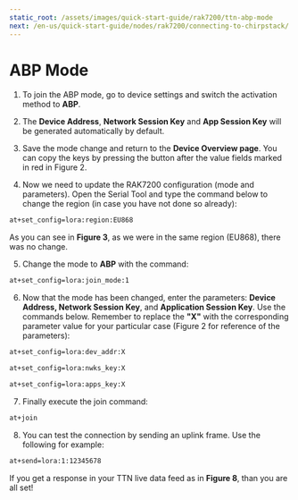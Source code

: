 ```yaml
---
static_root: /assets/images/quick-start-guide/rak7200/ttn-abp-mode
next: /en-us/quick-start-guide/nodes/rak7200/connecting-to-chirpstack/
---
```


# ABP Mode

1. To join the ABP mode, go to device settings and switch the activation method to **ABP**.

2. The **Device Address**, **Network Session Key** and **App Session Key** will be generated automatically by default.

<rk-img
  :src="`${$frontmatter.static_root}/ccjbidnd8e8hqvnjvc9g.png`"
  width="100%"
  figure-number="1"
  caption="Switching to ABP mode"
/>

3. Save the mode change and return to the **Device Overview page**. You can copy the keys by pressing the button after the value fields marked in red in Figure 2.

<rk-img
  :src="`${$frontmatter.static_root}/dann1wr9tchabmot7dqe.png`"
  width="100%"
  figure-number="2"
  caption="ABP Parameters Screen"
/>

4. Now we need to update the RAK7200 configuration (mode and parameters). Open the Serial Tool and type the command below to change the region (in case you have not done so already):

```bash
at+set_config=lora:region:EU868
```

As you can see in **Figure 3**, as we were in the same region (EU868), there was no change.

<rk-img
  :src="`${$frontmatter.static_root}/zarmjkdjh4o6fisc0rfq.jpg`"
  width="100%"
  figure-number="3"
  caption="Region Setup"
/>

5. Change the mode to **ABP** with the command:

```bash
at+set_config=lora:join_mode:1
```

<rk-img
  :src="`${$frontmatter.static_root}/t5mjuy5rxxolrtiin8tt.jpg`"
  width="100%"
  figure-number="4"
  caption="Join Mode Setup"
/>

6. Now that the mode has been changed, enter the parameters: **Device Address, Network Session Key**, and **Application Session Key**. Use the commands below. Remember to replace the **"X"** with the corresponding parameter value for your particular case (Figure 2 for reference of the parameters):

```bash
at+set_config=lora:dev_addr:X
```

```bash
at+set_config=lora:nwks_key:X
```

```bash
at+set_config=lora:apps_key:X
```

<rk-img
  :src="`${$frontmatter.static_root}/tacqtzuayki77cruuwqc.jpg`"
  width="100%"
  figure-number="5"
  caption="Setting up the RAK7200 ABP Parameters"
/>

7. Finally execute the join command:

```bash
at+join
```

<rk-img
  :src="`${$frontmatter.static_root}/gc45ctfnhpmyurhjw7uj.jpg`"
  width="100%"
  figure-number="6"
  caption="Join Command"
/>

8. You can test the connection by sending an uplink frame. Use the following for example:

```bash
at+send=lora:1:12345678
```

<rk-img
  :src="`${$frontmatter.static_root}/yzu8x3arcigsctbjjvws.jpg`"
  width="100%"
  figure-number="7"
  caption="Sending an Uplink Frame"
/>

If you get a response in your TTN live data feed as in **Figure 8**, than you are all set!

<rk-img
  :src="`${$frontmatter.static_root}/sxccujhjtfgxjkthyvy6.png`"
  width="100%"
  figure-number="8"
  caption="Sending Data to TTN from RAK7200"
/>
